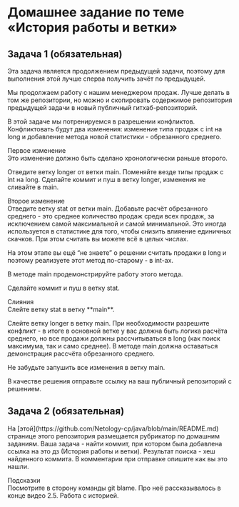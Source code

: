 # Домашнее задание по теме «История работы и ветки»
## Задача 1 (обязательная)
<p> Эта задача является продолжением предыдущей задачи, поэтому для выполнения этой лучше
сперва получить зачёт по предыдущей.
<p> Мы продолжаем работу с нашим менеджером продаж. Лучше делать в том же репозитории, 
но можно и скопировать содержимое репозитория предыдущей задачи в новый публичный 
гитхаб-репозиторий.
<p> В этой задаче мы потренируемся в разрешении конфликтов. Конфликтовать будут 
два изменения: изменение типа продаж с int на long и добавление метода новой 
статистики - обрезанного среднего.
<p> Первое изменение <br>
Это изменение должно быть сделано хронологически раньше второго.
<p> Отведите ветку longer от ветки main. Поменяйте везде типы продаж с int на long. 
Сделайте коммит и пуш в ветку longer, изменения не сливайте в main.
<p> Второе изменение <br>
Отведите ветку stat от ветки main. Добавьте расчёт обрезанного среднего - это среднее 
количество продаж среди всех продаж, за исключением самой максимальной и самой минимальной. 
Это иногда используется в статистике для того, чтобы снизить влияение единичных скачков. 
При этом считать вы можете всё в целых числах.<br>
<p> На этом этапе вы ещё “не знаете” о решении считать продажи в long и поэтому реализуете 
этот метод по-старому - в int-ах.<br>
<p> В методе main продемонстрируйте работу этого метода.<br>
<p> Сделайте коммит и пуш в ветку stat.
<p>Слияния<br>
Слейте ветку stat в ветку **main**.

Слейте ветку longer в ветку main. При необходимости разрешите конфликт - в итоге в основной 
ветке у вас должна быть логика расчёта среднего, но все продажи должны рассчитываться 
в long (как поиск максимума, так и само среднее). В методе main должна оставаться 
демонстрация рассчёта обрезанного среднего.

Не забудьте запушить все изменения в ветку main.

В качестве решения отправьте ссылку на ваш публичный репозиторий с решением.

## Задача 2 (обязательная)
<p> На [этой](https://github.com/Netology-cp/java/blob/main/README.md) странице  этого 
репозитория размещается рубрикатор по домашним заданиям. Ваша задача - найти коммит, 
при котором была добавлена ссылка на это дз (История работы и ветки). Результат 
поиска - хеш найденного коммита. В комментарии при отправке опишите как вы это нашли.
<p>Подсказки<br>
Посмотрите в сторону команды git blame. Про неё рассказывалось в конце видео 2.5. Работа с 
историей.